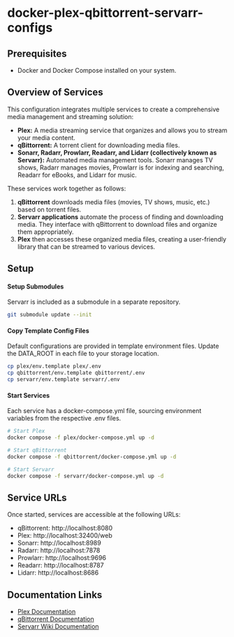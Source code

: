 # docker-plex-qbittorrent-servarr-configs
## Prerequisites
- Docker and Docker Compose installed on your system.

## Overview of Services
This configuration integrates multiple services to create a comprehensive media management and streaming solution:
- **Plex:** A media streaming service that organizes and allows you to stream your media content.
- **qBittorrent:** A torrent client for downloading media files.
- **Sonarr, Radarr, Prowlarr, Readarr, and Lidarr (collectively known as Servarr):** Automated media management tools. Sonarr manages TV shows, Radarr manages movies, Prowlarr is for indexing and searching, Readarr for eBooks, and Lidarr for music.

These services work together as follows:
1. **qBittorrent** downloads media files (movies, TV shows, music, etc.) based on torrent files.
2. **Servarr applications** automate the process of finding and downloading media. They interface with qBittorrent to download files and organize them appropriately.
3. **Plex** then accesses these organized media files, creating a user-friendly library that can be streamed to various devices.

## Setup
#### Setup Submodules
Servarr is included as a submodule in a separate repository.
```bash
git submodule update --init
```
#### Copy Template Config Files
Default configurations are provided in template environment files. Update the DATA_ROOT in each file to your storage location.
```bash
cp plex/env.template plex/.env
cp qbittorrent/env.template qbittorrent/.env
cp servarr/env.template servarr/.env
```

#### Start Services
Each service has a docker-compose.yml file, sourcing environment variables from the respective .env files.
```bash
# Start Plex
docker compose -f plex/docker-compose.yml up -d 

# Start qBittorrent
docker compose -f qbittorrent/docker-compose.yml up -d

# Start Servarr
docker compose -f servarr/docker-compose.yml up -d
```

## Service URLs
Once started, services are accessible at the following URLs:

- qBittorrent: http://localhost:8080
- Plex: http://localhost:32400/web
- Sonarr: http://localhost:8989
- Radarr: http://localhost:7878
- Prowlarr: http://localhost:9696
- Readarr: http://localhost:8787
- Lidarr: http://localhost:8686

## Documentation Links
- [Plex Documentation](https://support.plex.tv/)
- [qBittorrent Documentation](https://www.qbittorrent.org/)
- [Servarr Wiki Documentation](https://wiki.servarr.com)
